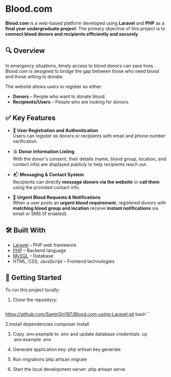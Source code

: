 # Blood.com

**Blood.com** is a web-based platform developed using **Laravel** and **PHP** as a **final year undergraduate project**. The primary objective of this project is to **connect blood donors and recipients efficiently and securely**.

## 🔍 Overview

In emergency situations, timely access to blood donors can save lives. Blood.com is designed to bridge the gap between those who need blood and those willing to donate.

The website allows users to register as either:
- **Donors** – People who want to donate blood.
- **Recipients/Users** – People who are looking for donors.

## ✅ Key Features

- 🔐 **User Registration and Authentication**  
  Users can register as donors or recipients with email and phone number verification.

- 🩸 **Donor Information Listing**  
  With the donor's consent, their details (name, blood group, location, and contact info) are displayed publicly to help recipients reach out.

- 📬 **Messaging & Contact System**  
  Recipients can directly **message donors via the website** or **call them** using the provided contact info.

- 📢 **Urgent Blood Requests & Notifications**  
  When a user posts an **urgent blood requirement**, registered donors with **matching blood group and location** receive **instant notifications** via email or SMS (if enabled).

## 🛠️ Built With

- [Laravel](https://laravel.com/) – PHP web framework
- [PHP](https://www.php.net/) – Backend language
- [MySQL](https://www.mysql.com/) – Database
- HTML, CSS, JavaScript – Frontend technologies

## 🚀 Getting Started

To run this project locally:

1. Clone the repository:
   ```bash
  https://github.com/SamirGiri197/Blood.com-using-Laravel.git 
  bash```
  
2.Install dependencies
composer install

3. Copy .env.example to .env and update database credentials:
   cp .env.example .env

4. Generate application key:
php artisan key:generate

5. Run migrations
php artisan migrate

6. Start the local development server:
   php artisan serve



